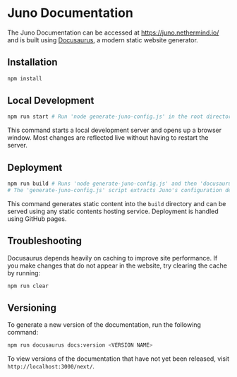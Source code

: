 # Juno Documentation

The Juno Documentation can be accessed at <https://juno.nethermind.io/> and is built using [Docusaurus](https://docusaurus.io/), a modern static website generator.

## Installation

```bash
npm install
```

## Local Development

```bash
npm run start # Run 'node generate-juno-config.js' in the root directory to generate the Juno configuration options table
```

This command starts a local development server and opens up a browser window. Most changes are reflected live without having to restart the server.

## Deployment

```bash
npm run build # Runs 'node generate-juno-config.js' and then 'docusaurus build'
# The 'generate-juno-config.js' script extracts Juno's configuration details and generates a table for the Configuring Juno guide
```

This command generates static content into the `build` directory and can be served using any static contents hosting service. Deployment is handled using GitHub pages.

## Troubleshooting

Docusaurus depends heavily on caching to improve site performance. If you make changes that do not appear in the website, try clearing the cache by running:

```bash
npm run clear
```

## Versioning

To generate a new version of the documentation, run the following command:

```bash
npm run docusaurus docs:version <VERSION NAME>
```

To view versions of the documentation that have not yet been released, visit `http://localhost:3000/next/`.
